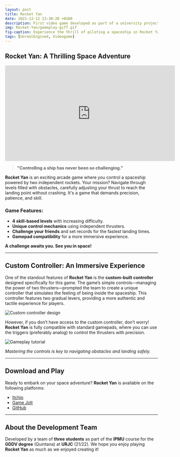 ```yaml
---
layout: post
title: Rocket Yan
date: 2021-12-12 13:30:20 +0100
description: First video game developed as part of a university project for the IPMU course.
img: Rocket-Yan/gameplay-giff.gif
fig-caption: Experience the thrill of piloting a spaceship in Rocket Yan!
tags: [UnrealEngine4, Videogame]
---
```


## Rocket Yan: A Thrilling Space Adventure

<div class="video-container">
    <iframe width="560" height="315" src="https://www.youtube.com/embed/p7NYB5kNDFw" title="ROCKET YAN Release Trailer" frameborder="0" allow="accelerometer; autoplay; clipboard-write; encrypted-media; gyroscope; picture-in-picture; web-share" referrerpolicy="strict-origin-when-cross-origin" allowfullscreen></iframe>
</div>

> **"Controlling a ship has never been so challenging."**

**Rocket Yan** is an exciting arcade game where you control a spaceship powered by two independent rockets. Your mission? Navigate through levels filled with obstacles, carefully adjusting your thrust to reach the landing point without crashing. It's a game that demands precision, patience, and skill.

### Game Features:
- **4 skill-based levels** with increasing difficulty.
- **Unique control mechanics** using independent thrusters.
- **Challenge your friends** and set records for the fastest landing times.
- **Gamepad compatibility** for a more immersive experience.

**A challenge awaits you. See you in space!**

---

## Custom Controller: An Immersive Experience

One of the standout features of **Rocket Yan** is the **custom-built controller** designed specifically for this game. The game’s simple controls—managing the power of two thrusters—prompted the team to create a unique controller that simulates the feeling of being inside the spaceship. This controller features two gradual levers, providing a more authentic and tactile experience for players.

![Custom controller design]({{site.baseurl}}/assets/img/Rocket-Yan/mando-personalizado.png)

However, if you don’t have access to the custom controller, don’t worry! **Rocket Yan** is fully compatible with standard gamepads, where you can use the triggers (preferably analog) to control the thrusters with precision.

![Gameplay tutorial]({{site.baseurl}}/assets/img/Rocket-Yan/menu-tutorial.png)


*Mastering the controls is key to navigating obstacles and landing safely.*

---

## Download and Play

Ready to embark on your space adventure? **Rocket Yan** is available on the following platforms:

- [Itchio](https://okupasoftware.itch.io/rocket-yan)
- [Game Jolt](https://gamejolt.com/games/RocketYan/683247)
- [GitHub](https://github.com/OkupaSofware/ProjectSpace/releases/tag/v1.0.0-gold)

---

## About the Development Team

Developed by a team of **three students** as part of the **IPMU** course for the **GDDV degree** (Quintana) at **URJC** (21/22).  We hope you enjoy playing **Rocket Yan** as much as we enjoyed creating it!